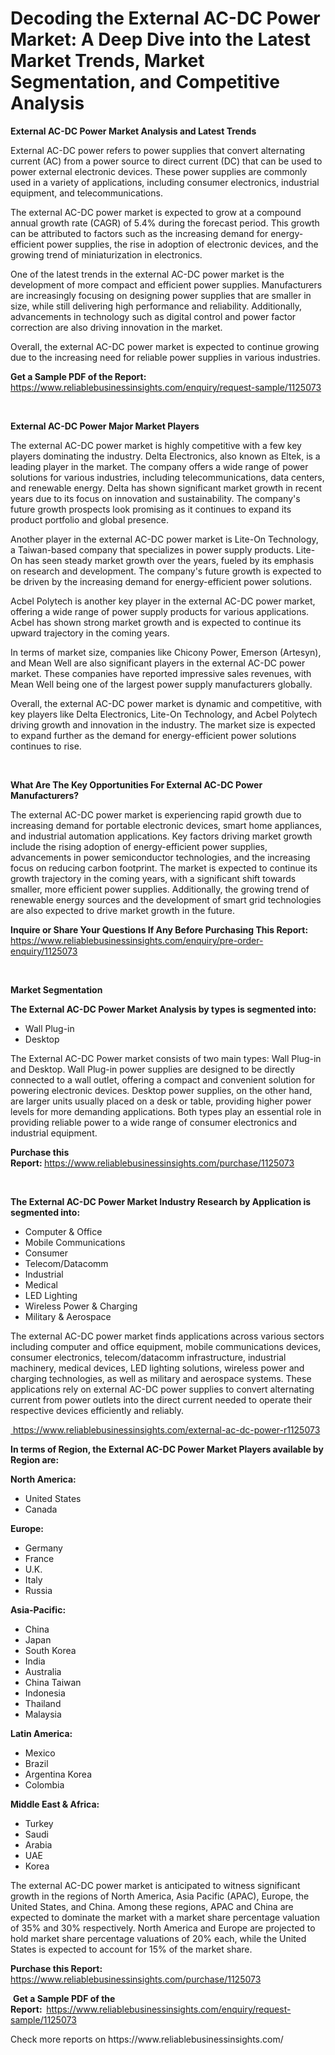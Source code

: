 <p><h1>Decoding the External AC-DC Power Market: A Deep Dive into the Latest Market Trends, Market Segmentation, and Competitive Analysis</h1></p><p><strong>External AC-DC Power Market Analysis and Latest Trends</strong></p>
<p><p>External AC-DC power refers to power supplies that convert alternating current (AC) from a power source to direct current (DC) that can be used to power external electronic devices. These power supplies are commonly used in a variety of applications, including consumer electronics, industrial equipment, and telecommunications.</p><p>The external AC-DC power market is expected to grow at a compound annual growth rate (CAGR) of 5.4% during the forecast period. This growth can be attributed to factors such as the increasing demand for energy-efficient power supplies, the rise in adoption of electronic devices, and the growing trend of miniaturization in electronics.</p><p>One of the latest trends in the external AC-DC power market is the development of more compact and efficient power supplies. Manufacturers are increasingly focusing on designing power supplies that are smaller in size, while still delivering high performance and reliability. Additionally, advancements in technology such as digital control and power factor correction are also driving innovation in the market.</p><p>Overall, the external AC-DC power market is expected to continue growing due to the increasing need for reliable power supplies in various industries.</p></p>
<p><strong>Get a Sample PDF of the Report:&nbsp;</strong> <a href="https://www.reliablebusinessinsights.com/enquiry/request-sample/1125073">https://www.reliablebusinessinsights.com/enquiry/request-sample/1125073</a></p>
<p>&nbsp;</p>
<p><strong>External AC-DC Power Major Market Players</strong></p>
<p><p>The external AC-DC power market is highly competitive with a few key players dominating the industry. Delta Electronics, also known as Eltek, is a leading player in the market. The company offers a wide range of power solutions for various industries, including telecommunications, data centers, and renewable energy. Delta has shown significant market growth in recent years due to its focus on innovation and sustainability. The company's future growth prospects look promising as it continues to expand its product portfolio and global presence.</p><p>Another player in the external AC-DC power market is Lite-On Technology, a Taiwan-based company that specializes in power supply products. Lite-On has seen steady market growth over the years, fueled by its emphasis on research and development. The company's future growth is expected to be driven by the increasing demand for energy-efficient power solutions.</p><p>Acbel Polytech is another key player in the external AC-DC power market, offering a wide range of power supply products for various applications. Acbel has shown strong market growth and is expected to continue its upward trajectory in the coming years.</p><p>In terms of market size, companies like Chicony Power, Emerson (Artesyn), and Mean Well are also significant players in the external AC-DC power market. These companies have reported impressive sales revenues, with Mean Well being one of the largest power supply manufacturers globally.</p><p>Overall, the external AC-DC power market is dynamic and competitive, with key players like Delta Electronics, Lite-On Technology, and Acbel Polytech driving growth and innovation in the industry. The market size is expected to expand further as the demand for energy-efficient power solutions continues to rise.</p></p>
<p>&nbsp;</p>
<p><strong>What Are The Key Opportunities For External AC-DC Power Manufacturers?</strong></p>
<p><p>The external AC-DC power market is experiencing rapid growth due to increasing demand for portable electronic devices, smart home appliances, and industrial automation applications. Key factors driving market growth include the rising adoption of energy-efficient power supplies, advancements in power semiconductor technologies, and the increasing focus on reducing carbon footprint. The market is expected to continue its growth trajectory in the coming years, with a significant shift towards smaller, more efficient power supplies. Additionally, the growing trend of renewable energy sources and the development of smart grid technologies are also expected to drive market growth in the future.</p></p>
<p><strong>Inquire or Share Your Questions If Any Before Purchasing This Report:</strong> <a href="https://www.reliablebusinessinsights.com/enquiry/pre-order-enquiry/1125073">https://www.reliablebusinessinsights.com/enquiry/pre-order-enquiry/1125073</a></p>
<p>&nbsp;</p>
<p><strong>Market Segmentation</strong></p>
<p><strong>The External AC-DC Power Market Analysis by types is segmented into:</strong></p>
<p><ul><li>Wall Plug-in</li><li>Desktop</li></ul></p>
<p><p>The External AC-DC Power market consists of two main types: Wall Plug-in and Desktop. Wall Plug-in power supplies are designed to be directly connected to a wall outlet, offering a compact and convenient solution for powering electronic devices. Desktop power supplies, on the other hand, are larger units usually placed on a desk or table, providing higher power levels for more demanding applications. Both types play an essential role in providing reliable power to a wide range of consumer electronics and industrial equipment.</p></p>
<p><strong>Purchase this Report:&nbsp;</strong><a href="https://www.reliablebusinessinsights.com/purchase/1125073">https://www.reliablebusinessinsights.com/purchase/1125073</a></p>
<p>&nbsp;</p>
<p><strong>The External AC-DC Power Market Industry Research by Application is segmented into:</strong></p>
<p><ul><li>Computer & Office</li><li>Mobile Communications</li><li>Consumer</li><li>Telecom/Datacomm</li><li>Industrial</li><li>Medical</li><li>LED Lighting</li><li>Wireless Power & Charging</li><li>Military & Aerospace</li></ul></p>
<p><p>The external AC-DC power market finds applications across various sectors including computer and office equipment, mobile communications devices, consumer electronics, telecom/datacomm infrastructure, industrial machinery, medical devices, LED lighting solutions, wireless power and charging technologies, as well as military and aerospace systems. These applications rely on external AC-DC power supplies to convert alternating current from power outlets into the direct current needed to operate their respective devices efficiently and reliably.</p></p>
<p><a href="https://www.reliablebusinessinsights.com/external-ac-dc-power-r1125073">&nbsp;https://www.reliablebusinessinsights.com/external-ac-dc-power-r1125073</a></p>
<p><strong>In terms of Region, the External AC-DC Power Market Players available by Region are:</strong></p>
<p>
    <p> <strong> North America: </strong>
        <ul>
            <li>United States</li>
            <li>Canada</li>
        </ul>
        </p> 
    <p> <strong> Europe: </strong>
        <ul>
            <li>Germany</li>
            <li>France</li>
            <li>U.K.</li>
            <li>Italy</li>
            <li>Russia</li>
        </ul>
        </p> 
    <p> <strong> Asia-Pacific: </strong>
        <ul>
            <li>China</li>
            <li>Japan</li>
            <li>South Korea</li>
            <li>India</li>
            <li>Australia</li>
            <li>China Taiwan</li>
            <li>Indonesia</li>
            <li>Thailand</li>
            <li>Malaysia</li>
        </ul>
        </p> 
    <p> <strong> Latin America: </strong>
        <ul>
            <li>Mexico</li>
            <li>Brazil</li>
            <li>Argentina Korea</li>
            <li>Colombia</li>
        </ul>
        </p> 
    <p> <strong> Middle East & Africa: </strong>
        <ul>
            <li>Turkey</li>
            <li>Saudi</li>
            <li>Arabia</li>
            <li>UAE</li>
            <li>Korea</li>
        </ul>
    </p>
    </p>
<p><p>The external AC-DC power market is anticipated to witness significant growth in the regions of North America, Asia Pacific (APAC), Europe, the United States, and China. Among these regions, APAC and China are expected to dominate the market with a market share percentage valuation of 35% and 30% respectively. North America and Europe are projected to hold market share percentage valuations of 20% each, while the United States is expected to account for 15% of the market share.</p></p>
<p><strong>Purchase this Report: </strong><a href="https://www.reliablebusinessinsights.com/purchase/1125073">https://www.reliablebusinessinsights.com/purchase/1125073</a></p>
<p>&nbsp;<strong>Get a Sample PDF of the Report:&nbsp;&nbsp;</strong><a href="https://www.reliablebusinessinsights.com/enquiry/request-sample/1125073">https://www.reliablebusinessinsights.com/enquiry/request-sample/1125073</a></p>
<p><strong></strong></p>
<p>Check more reports on https://www.reliablebusinessinsights.com/</p>